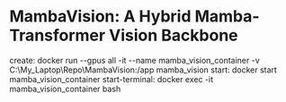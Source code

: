 # MambaVision: A Hybrid Mamba-Transformer Vision Backbone

create: docker run --gpus all -it --name mamba_vision_container -v C:\My_Laptop\Repo\MambaVision:/app mamba_vision
start: docker start mamba_vision_container
start-terminal: docker exec -it mamba_vision_container bash
